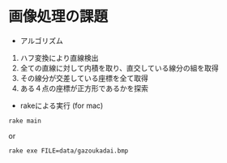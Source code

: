 # 画像処理の課題

* アルゴリズム
1. ハフ変換により直線検出
2. 全ての直線に対して内積を取り、直交している線分の組を取得
3. その線分が交差している座標を全て取得
4. ある４点の座標が正方形であるかを探索

* rakeによる実行 (for mac)
```
rake main
```
or
```
rake exe FILE=data/gazoukadai.bmp
```
